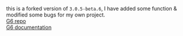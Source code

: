 this is a forked version of `3.0.5-beta.6`, I have added some function & modified some bugs for my own project.    
[G6 repo](https://github.com/antvis/g6)    
[G6 documentation](https://www.yuque.com/antv/g6)
